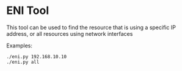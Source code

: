 # ENI Tool
This tool can be used to find the resource that is using a specific IP address, or all resources using network interfaces

Examples:
```
./eni.py 192.168.10.10
./eni.py all